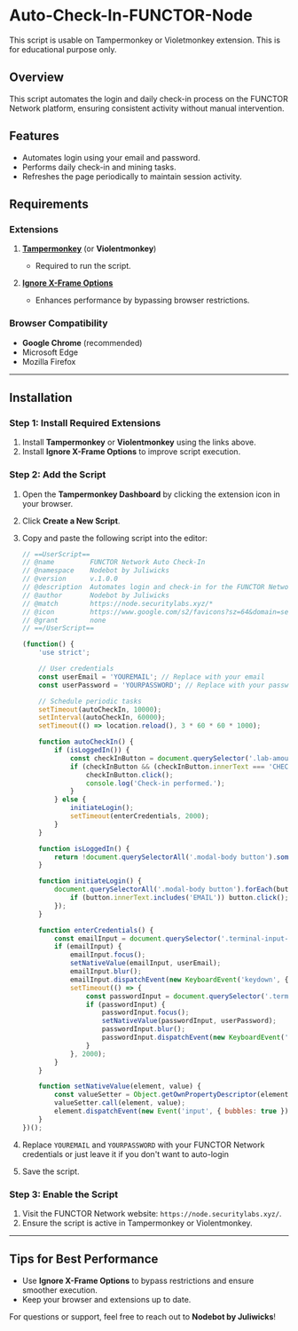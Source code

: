 # Auto-Check-In-FUNCTOR-Node
This script is usable on Tampermonkey or Violetmonkey extension. This is for educational purpose only.

## Overview  
This script automates the login and daily check-in process on the FUNCTOR Network platform, ensuring consistent activity without manual intervention.

## Features  
- Automates login using your email and password.  
- Performs daily check-in and mining tasks.  
- Refreshes the page periodically to maintain session activity.  

## Requirements  

### Extensions  
1. **[Tampermonkey](https://chromewebstore.google.com/detail/tampermonkey/dhdgffkkebhmkfjojejmpbldmpobfkfo)** (or **Violentmonkey**)  
   - Required to run the script.  

2. **[Ignore X-Frame Options](https://chromewebstore.google.com/detail/ignore-x-frame-options/ammjifkhlacaphegobaekhnapdjmeclo)**  
   - Enhances performance by bypassing browser restrictions.  

### Browser Compatibility  
- **Google Chrome** (recommended)  
- Microsoft Edge  
- Mozilla Firefox  

---

## Installation  

### Step 1: Install Required Extensions  
1. Install **Tampermonkey** or **Violentmonkey** using the links above.  
2. Install **Ignore X-Frame Options** to improve script execution.  

### Step 2: Add the Script  
1. Open the **Tampermonkey Dashboard** by clicking the extension icon in your browser.  
2. Click **Create a New Script**.  
3. Copy and paste the following script into the editor:  

    ```javascript
    // ==UserScript==
    // @name         FUNCTOR Network Auto Check-In
    // @namespace    Nodebot by Juliwicks
    // @version      v.1.0.0
    // @description  Automates login and check-in for the FUNCTOR Network platform.
    // @author       Nodebot by Juliwicks
    // @match        https://node.securitylabs.xyz/*
    // @icon         https://www.google.com/s2/favicons?sz=64&domain=securitylabs.xyz
    // @grant        none
    // ==/UserScript==

    (function() {
        'use strict';

        // User credentials
        const userEmail = 'YOUREMAIL'; // Replace with your email
        const userPassword = 'YOURPASSWORD'; // Replace with your password

        // Schedule periodic tasks
        setTimeout(autoCheckIn, 10000);
        setInterval(autoCheckIn, 60000);
        setTimeout(() => location.reload(), 3 * 60 * 60 * 1000);

        function autoCheckIn() {
            if (isLoggedIn()) {
                const checkInButton = document.querySelector('.lab-amount button');
                if (checkInButton && (checkInButton.innerText === 'CHECK IN' || checkInButton.innerText.includes('MINE'))) {
                    checkInButton.click();
                    console.log('Check-in performed.');
                }
            } else {
                initiateLogin();
                setTimeout(enterCredentials, 2000);
            }
        }

        function isLoggedIn() {
            return !document.querySelectorAll('.modal-body button').some(btn => btn.innerText.includes('EMAIL'));
        }

        function initiateLogin() {
            document.querySelectorAll('.modal-body button').forEach(button => {
                if (button.innerText.includes('EMAIL')) button.click();
            });
        }

        function enterCredentials() {
            const emailInput = document.querySelector('.terminal-input-container input');
            if (emailInput) {
                emailInput.focus();
                setNativeValue(emailInput, userEmail);
                emailInput.blur();
                emailInput.dispatchEvent(new KeyboardEvent('keydown', { key: 'Enter', bubbles: true }));
                setTimeout(() => {
                    const passwordInput = document.querySelector('.terminal-input-container input');
                    if (passwordInput) {
                        passwordInput.focus();
                        setNativeValue(passwordInput, userPassword);
                        passwordInput.blur();
                        passwordInput.dispatchEvent(new KeyboardEvent('keydown', { key: 'Enter', bubbles: true }));
                    }
                }, 2000);
            }
        }

        function setNativeValue(element, value) {
            const valueSetter = Object.getOwnPropertyDescriptor(element, 'value').set;
            valueSetter.call(element, value);
            element.dispatchEvent(new Event('input', { bubbles: true }));
        }
    })();
    ```

4. Replace `YOUREMAIL` and `YOURPASSWORD` with your FUNCTOR Network credentials or just leave it if you don't want to auto-login
5. Save the script.  

### Step 3: Enable the Script  
1. Visit the FUNCTOR Network website: `https://node.securitylabs.xyz/`.  
2. Ensure the script is active in Tampermonkey or Violentmonkey.  

---

## Tips for Best Performance  
- Use **Ignore X-Frame Options** to bypass restrictions and ensure smoother execution.  
- Keep your browser and extensions up to date.  

For questions or support, feel free to reach out to **Nodebot by Juliwicks**!  
